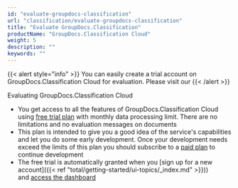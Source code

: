 ```yaml
---
id: "evaluate-groupdocs-classification"
url: "classification/evaluate-groupdocs-classification"
title: "Evaluate GroupDocs.Classification"
productName: "GroupDocs.Classification Cloud"
weight: 5
description: ""
keywords: ""
---
```


{{< alert style="info" >}}
You can easily create a trial account on GroupDocs.Classification Cloud for evaluation. Please visit our 
{{< /alert >}}

Evaluating GroupDocs.Classification Cloud

* You get access to all the features of GroupDocs.Classification Cloud using [free trial plan](https://purchase.groupdocs.cloud/trial) with monthly data processing limit. There are no limitations and no evaluation messages on documents
* This plan is intended to give you a good idea of the service's capabilities and let you do some early development. Once your development needs exceed the limits of this plan you should subscribe to a [paid plan](https://purchase.groupdocs.cloud/pricing) to continue development
* The free trial is automatically granted when you [sign up for a new account]({{< ref "total/getting-started/ui-topics/_index.md" >}})) and [access the dashboard](https://dashboard.groupdocs.cloud/)